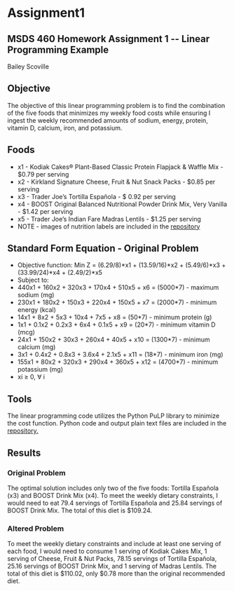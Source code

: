 # Assignment1
## MSDS 460 Homework Assignment 1 -- Linear Programming Example 
Bailey Scoville

## Objective
The objective of this linear programming problem is to find the combination of the five foods that minimizes my weekly food costs while ensuring I ingest the weekly recommended amounts of sodium, energy, protein, vitamin D, calcium, iron, and potassium.

## Foods
 - x1 - Kodiak Cakes® Plant-Based Classic Protein Flapjack & Waffle Mix - $0.79 per serving
 - x2 - Kirkland Signature Cheese, Fruit & Nut Snack Packs - $0.85 per serving
 - x3 - Trader Joe’s Tortilla Española - $ 0.92 per serving
 - x4 - BOOST Original Balanced Nutritional Powder Drink Mix, Very Vanilla - $1.42 per serving
 - x5 - Trader Joe’s Indian Fare Madras Lentils - $1.25 per serving
 - NOTE - images of nutrition labels are included in the [repository](https://github.com/bscov/Assignment1)

## Standard Form Equation - Original Problem
 - Objective function: Min Z = (6.29/8)*x1 + (13.59/16)*x2 + (5.49/6)*x3 + (33.99/24)*x4 + (2.49/2)*x5
 - Subject to:
 - 440x1 + 160x2 + 320x3 + 170x4 + 510x5 + x6 = (5000*7) - maximum sodium (mg)
 - 230x1 + 180x2 + 150x3 + 220x4 + 150x5 + x7 = (2000*7) - minimum energy (kcal)
 - 14x1 + 8x2 + 5x3 + 10x4 + 7x5 + x8 = (50*7) - minimum protein (g)
 - 1x1 + 0.1x2 + 0.2x3 + 6x4 + 0.1x5 + x9 = (20*7) - minimum vitamin D (mcg)
 - 24x1 + 150x2 + 30x3 + 260x4 + 40x5 + x10 = (1300*7) - minimum calcium (mg)
 - 3x1 + 0.4x2 + 0.8x3 + 3.6x4 + 2.1x5 + x11 = (18*7) - minimum iron (mg)
 - 155x1 + 80x2 + 320x3 + 290x4 + 360x5 + x12 = (4700*7) - minimum potassium (mg)
 - xi ≥ 0, ∀ i

## Tools
The linear programming code utilizes the Python PuLP library to minimize the cost function. Python code and output plain text files are included in the [repository.](https://github.com/bscov/Assignment1)

## Results
### Original Problem
The optimal solution includes only two of the five foods: Tortilla Española (x3) and BOOST Drink Mix (x4). To meet the weekly dietary constraints, I would need to eat 79.4 servings of Tortilla Española and 25.84 servings of BOOST Drink Mix. The total of this diet is $109.24. 

### Altered Problem
To meet the weekly dietary constraints and include at least one serving of each food, I would need to consume 1 serving of Kodiak Cakes Mix, 1 serving of Cheese, Fruit & Nut Packs, 78.15 servings of Tortilla Española, 25.16 servings of BOOST Drink Mix, and 1 serving of Madras Lentils. The total of this diet is $110.02, only $0.78 more than the original recommended diet. 

